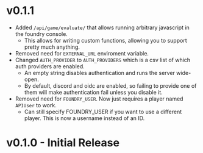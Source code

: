 # v0.1.1

- Added `/api/game/evaluate/` that allows running arbitrary javascript in the foundry console.
  - This allows for writing custom functions, allowing you to support pretty much anything.
- Removed need for `EXTERNAL_URL` enviroment variable.
- Changed `AUTH_PROVIDER` to `AUTH_PROVIDERS` which is a csv list of which auth providers are enabled.
  - An empty string disables authentication and runs the server wide-open.
  - By default, discord and oidc are enabled, so failing to provide one of them will make authentication fail unless you disable it.
- Removed need for `FOUNDRY_USER`.  Now just requires a player named `APIUser` to work.
  - Can still specify FOUNDRY_USER if you want to use a different player. This is now a username instead of an ID.



# v0.1.0 - Initial Release
